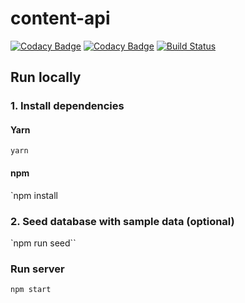 # content-api

[![Codacy Badge](https://api.codacy.com/project/badge/Grade/8d56579837304b55a3b8036307f82c8a)](https://www.codacy.com/app/eliasmeire-dbz/content-api?utm_source=github.com&amp;utm_medium=referral&amp;utm_content=eliasmeire/content-api&amp;utm_campaign=Badge_Grade)
[![Codacy Badge](https://api.codacy.com/project/badge/Coverage/8d56579837304b55a3b8036307f82c8a)](https://www.codacy.com/app/eliasmeire-dbz/content-api?utm_source=github.com&amp;utm_medium=referral&amp;utm_content=eliasmeire/content-api&amp;utm_campaign=Badge_Coverage)
[![Build Status](https://travis-ci.org/eliasmeire/content-api.svg?branch=master)](https://travis-ci.org/eliasmeire/content-api)

## Run locally

### 1. Install dependencies

#### Yarn

`yarn`

#### npm

`npm install

### 2. Seed database with sample data (optional)

`npm run seed``

### Run server

`npm start`

